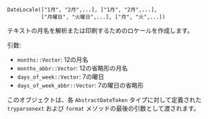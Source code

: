 ```
DateLocale(["1月", "2月",...], ["1月", "2月",...],
           ["月曜日", "火曜日",...], ["月", "火",...])
```

テキストの月名を解析または印刷するためのロケールを作成します。

引数:

  * `months::Vector`: 12の月名
  * `months_abbr::Vector`: 12の省略形の月名
  * `days_of_week::Vector`: 7の曜日
  * `days_of_week_abbr::Vector`: 7の曜日の省略形

このオブジェクトは、各 `AbstractDateToken` タイプに対して定義された `tryparsenext` および `format` メソッドの最後の引数として渡されます。
